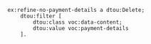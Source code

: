 
<!-- If deleting this comment, the code formatting will be errornous. -->

```turtle
ex:refine-no-payment-details a dtou:Delete;
    dtou:filter [
        dtou:class voc:data-content;
        dtou:value voc:payment-details
    ].
```